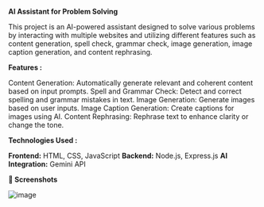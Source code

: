 **AI Assistant for Problem Solving**

This project is an AI-powered assistant designed to solve various problems by interacting with multiple websites and utilizing different features such as 
content generation, spell check, grammar check, image generation, image caption generation, and content rephrasing.

**Features :**

Content Generation: Automatically generate relevant and coherent content based on input prompts.
Spell and Grammar Check: Detect and correct spelling and grammar mistakes in text. 
Image Generation: Generate images based on user inputs.
Image Caption Generation: Create captions for images using AI.
Content Rephrasing: Rephrase text to enhance clarity or change the tone.

**Technologies Used :**

**Frontend:** HTML, CSS, JavaScript
**Backend:** Node.js, Express.js
**AI Integration:** Gemini API

**📸 Screenshots**

![image](https://github.com/user-attachments/assets/5819a66a-5bd4-42bd-87e2-1a7600f275e9)


